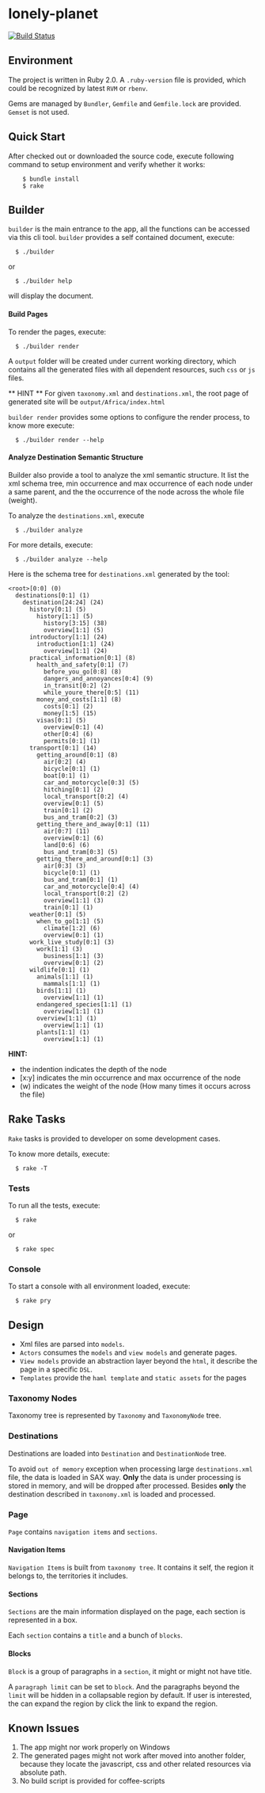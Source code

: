lonely-planet
==============

[![Build Status](https://drone.io/github.com/timnew/lonely-planent/status.png)](https://drone.io/github.com/timnew/lonely-planent/latest)

Environment
-----------

The project is written in Ruby 2.0. A `.ruby-version` file is provided, which could be recognized by latest `RVM` or `rbenv`.

Gems are managed by `Bundler`, `Gemfile` and `Gemfile.lock` are provided. `Gemset` is not used.


Quick Start
------------
After checked out or downloaded the source code, execute following command to setup environment and verify whether it works:

```
	$ bundle install
	$ rake	
```

Builder
-----------

`builder` is the main entrance to the app, all the functions can be accessed via this cli tool.
`builder` provides a self contained document, execute:

```
  $ ./builder
```
or

```
  $ ./builder help
```
will display the document.

#### Build Pages

To render the pages, execute:

```
  $ ./builder render
```
A `output` folder will be created under current working directory, which contains all the generated files with all dependent resources, such `css` or `js` files.

** HINT ** For given `taxonomy.xml` and `destinations.xml`, the root page of generated site will be `output/Africa/index.html`

`builder render` provides some options to configure the render process, to know more execute:

```
  $ ./builder render --help
```

#### Analyze Destination Semantic Structure

Builder also provide a tool to analyze the xml semantic structure. It list the xml schema tree, min occurrence and max occurrence of each node under a same parent, and the the occurrence of the node across the whole file (weight).

To analyze the `destinations.xml`, execute

```
  $ ./builder analyze 
```

For more details, execute:

```
  $ ./builder analyze --help
```

Here is the schema tree for `destinations.xml` generated by the tool:

```
<root>[0:0] (0)
  destinations[0:1] (1)
    destination[24:24] (24)
      history[0:1] (5)
        history[1:1] (5)
          history[3:15] (38)
          overview[1:1] (5)
      introductory[1:1] (24)
        introduction[1:1] (24)
          overview[1:1] (24)
      practical_information[0:1] (8)
        health_and_safety[0:1] (7)
          before_you_go[0:8] (8)
          dangers_and_annoyances[0:4] (9)
          in_transit[0:2] (2)
          while_youre_there[0:5] (11)
        money_and_costs[1:1] (8)
          costs[0:1] (2)
          money[1:5] (15)
        visas[0:1] (5)
          overview[0:1] (4)
          other[0:4] (6)
          permits[0:1] (1)
      transport[0:1] (14)
        getting_around[0:1] (8)
          air[0:2] (4)
          bicycle[0:1] (1)
          boat[0:1] (1)
          car_and_motorcycle[0:3] (5)
          hitching[0:1] (2)
          local_transport[0:2] (4)
          overview[0:1] (5)
          train[0:1] (2)
          bus_and_tram[0:2] (3)
        getting_there_and_away[0:1] (11)
          air[0:7] (11)
          overview[0:1] (6)
          land[0:6] (6)
          bus_and_tram[0:3] (5)
        getting_there_and_around[0:1] (3)
          air[0:3] (3)
          bicycle[0:1] (1)
          bus_and_tram[0:1] (1)
          car_and_motorcycle[0:4] (4)
          local_transport[0:2] (2)
          overview[1:1] (3)
          train[0:1] (1)
      weather[0:1] (5)
        when_to_go[1:1] (5)
          climate[1:2] (6)
          overview[0:1] (1)
      work_live_study[0:1] (3)
        work[1:1] (3)
          business[1:1] (3)
          overview[0:1] (2)
      wildlife[0:1] (1)
        animals[1:1] (1)
          mammals[1:1] (1)
        birds[1:1] (1)
          overview[1:1] (1)
        endangered_species[1:1] (1)
          overview[1:1] (1)
        overview[1:1] (1)
          overview[1:1] (1)
        plants[1:1] (1)
          overview[1:1] (1)
```
**HINT:**

* the indention indicates the depth of the node
* [x:y] indicates the min occurrence and max occurrence of the node
* (w) indicates the weight of the node (How many times it occurs across the file)

Rake Tasks
-----------
`Rake` tasks is provided to developer on some development cases.

To know more details, execute:

```
  $ rake -T
```

### Tests

To run all the tests, execute:

```
  $ rake  
```

or

```
  $ rake spec
```
### Console

To start a console with all environment loaded, execute:

```
  $ rake pry
```

Design
------
* Xml files are parsed into `models`. 
* `Actors` consumes the `models` and `view models` and generate pages. 
* `View models` provide an abstraction layer beyond the `html`, it describe the page in a specific `DSL`.
* `Templates` provide the `haml template` and `static assets` for the pages

### Taxonomy Nodes

Taxonomy tree is represented by `Taxonomy` and `TaxonomyNode` tree.

### Destinations

Destinations are loaded into `Destination` and `DestinationNode` tree.

To avoid `out of memory` exception when processing large `destinations.xml` file, the data is loaded in SAX way. **Only** the data is under processing is stored in memory, and will be dropped after processed. Besides **only** the destination described in `taxonomy.xml` is loaded and processed.

### Page

`Page` contains `navigation items` and `sections`. 

#### Navigation Items

`Navigation Items` is built from `taxonomy tree`. It contains it self, the region it belongs to, the territories it includes.

#### Sections

`Sections` are the main information displayed on the page, each section is represented in a box. 

Each `section` contains a `title` and a bunch of `blocks`. 

#### Blocks

`Block` is a group of paragraphs in a `section`, it might or might not have title.

A `paragraph limit` can be set to `block`. And the paragraphs beyond the `limit` will be hidden in a collapsable region by default. If user is interested, the can expand the region by click the link to expand the region.

Known Issues
------------
1. The app might nor work properly on Windows
2. The generated pages might not work after moved into another folder, because they locate the javascript, css and other related resources via absolute path.
3. No build script is provided for coffee-scripts
